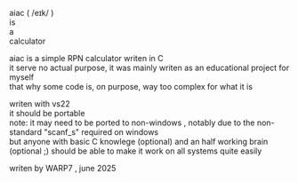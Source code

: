 aiac ( /eɪk/ )  
is  
a  
calculator  
  
aiac is a simple RPN calculator writen in C  
it serve no actual purpose, it was mainly writen as an educational project for myself  
that why some code is, on purpose, way too complex for what it is  
  
writen with vs22  
it should be portable  
note: it may need to be ported to non-windows , notably due to the non-standard "scanf_s" required on windows  
but anyone with basic C knowlege (optional) and an half working brain (optional ;) should be able to make it work on all systems quite easily

writen by WARP7 , june 2025
